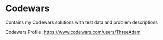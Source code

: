 # Codewars
Contains my Codewars solutions with test data and problem descriptions

Codewars Profile: https://www.codewars.com/users/ThreeAdam
